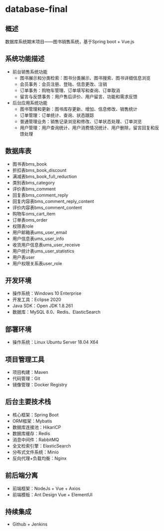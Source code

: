 # database-final

## 概述

数据库系统期末项目——图书销售系统，基于Spring boot + Vue.js

## 系统功能描述

- 前台销售系统功能
  - 图书展示和分类检索：图书分类展示、图书搜索、图书详细信息浏览
  - 会员事务：会员注册、登陆、信息更改、注销
  - 订单事务：购物车管理、订单填写和查询、订单取消
  - 留言与反馈事务：用户售后评价、用户留言、功能和需求反馈
- 后台应用系统功能
  - 图书管理和更新：图书库存更新、增加、信息修改、销售统计
  - 订单管理：订单统计、查询、状态跟踪
  - 普通管理业务：销售记录浏览和修改、订单状态处理、订单浏览
  - 用户管理：用户查询统计、用户消费情况统计、用户删除，留言回复和反馈处理
  
## 数据库表

- 图书表bms_book
- 折扣表bms_book_discount
- 满减表bms_book_full_reduction
- 类别表bms_category
- 评价表bms_comment
- 回复表bms_comment_reply
- 回复内容表bms_comment_reply_content
- 评价内容表bms_comment_content
- 购物车oms_cart_item
- 订单表oms_order
- 权限表role
- 用户邮箱表ums_user_email
- 用户信息表ums_user_info
- 收货用户信息表ums_user_receive
- 用户统计表ums_user_statistics
- 用户表user
- 用户权限关系表user_role

## 开发环境

- 操作系统：Windows 10 Enterprise
- 开发工具：Eclipse 2020
- Java SDK：Open JDK 1.8.261
- 数据库：MySQL 8.0、Redis、ElasticSearch

## 部署环境

- 操作系统：Linux Ubuntu Server 18.04 X64

## 项目管理工具

- 项目构建：Maven
- 代码管理：Git
- 镜像管理：Docker Registry

## 后台主要技术栈

- 核心框架：Spring Boot
- ORM框架：Mybatis
- 数据库连接池：HikariCP
- 数据库缓存：Redis
- 消息中间件：RabbitMQ
- 全文检索引擎：ElasticSearch
- 分布式文件系统：Minio
- 反向代理+负载均衡：Nginx

## 前后端分离

- 前端框架：NodeJs + Vue + Axios
- 前端模板：Ant Design Vue + ElementUI

## 持续集成

- Github + Jenkins
